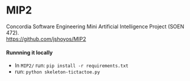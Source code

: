 # MIP2
Concordia Software Engineering Mini Artificial Intelligence Project (SOEN 472).\
https://github.com/jshoyos/MIP2

#### Runnning it locally
- In `MIP2/` run:
`pip install -r requirements.txt`
- run:
`python skeleton-tictactoe.py`
